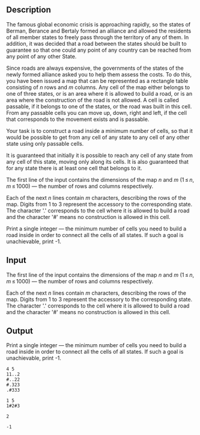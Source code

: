 ## Description

<div><p>The famous global economic crisis is approaching rapidly, so the states of Berman, Berance and Bertaly formed an alliance and allowed the residents of all member states to freely pass through the territory of any of them. In addition, it was decided that a road between the states should be built to guarantee so that one could any point of any country can be reached from any point of any other State.</p><p>Since roads are always expensive, the governments of the states of the newly formed alliance asked you to help them assess the costs. To do this, you have been issued a map that can be represented as a rectangle table consisting of <span class="tex-span"><i>n</i></span> rows and <span class="tex-span"><i>m</i></span> columns. Any cell of the map either belongs to one of three states, or is an area where it is allowed to build a road, or is an area where the construction of the road is not allowed. A cell is called <span class="tex-font-style-it">passable</span>, if it belongs to one of the states, or the road was built in this cell. From any passable cells you can move up, down, right and left, if the cell that corresponds to the movement exists and is passable.</p><p>Your task is to construct a road inside a minimum number of cells, so that it would be possible to get from any cell of any state to any cell of any other state using only passable cells.</p><p>It is guaranteed that initially it is possible to reach any cell of any state from any cell of this state, moving only along its cells. It is also guaranteed that for any state there is at least one cell that belongs to it.</p></div><div class="input-specification"><p>The first line of the input contains the dimensions of the map <span class="tex-span"><i>n</i></span> and <span class="tex-span"><i>m</i></span> (<span class="tex-span">1 ≤ <i>n</i>, <i>m</i> ≤ 1000</span>)&nbsp;— the number of rows and columns respectively.</p><p>Each of the next <span class="tex-span"><i>n</i></span> lines contain <span class="tex-span"><i>m</i></span> characters, describing the rows of the map. Digits from <span class="tex-span">1</span> to <span class="tex-span">3</span> represent the accessory to the corresponding state. The character '<span class="tex-font-style-tt">.</span>' corresponds to the cell where it is allowed to build a road and the character '<span class="tex-font-style-tt">#</span>' means no construction is allowed in this cell.</p></div><div class="output-specification"><p>Print a single integer&nbsp;— the minimum number of cells you need to build a road inside in order to connect all the cells of all states. If such a goal is unachievable, print <span class="tex-font-style-tt">-1</span>.</p></div>

## Input

<p>The first line of the input contains the dimensions of the map <span class="tex-span"><i>n</i></span> and <span class="tex-span"><i>m</i></span> (<span class="tex-span">1 ≤ <i>n</i>, <i>m</i> ≤ 1000</span>)&nbsp;— the number of rows and columns respectively.</p><p>Each of the next <span class="tex-span"><i>n</i></span> lines contain <span class="tex-span"><i>m</i></span> characters, describing the rows of the map. Digits from <span class="tex-span">1</span> to <span class="tex-span">3</span> represent the accessory to the corresponding state. The character '<span class="tex-font-style-tt">.</span>' corresponds to the cell where it is allowed to build a road and the character '<span class="tex-font-style-tt">#</span>' means no construction is allowed in this cell.</p>

## Output

<p>Print a single integer&nbsp;— the minimum number of cells you need to build a road inside in order to connect all the cells of all states. If such a goal is unachievable, print <span class="tex-font-style-tt">-1</span>.</p>





```input1
4 5
11..2
#..22
#.323
.#333
```




```input2
1 5
1#2#3

```




```output1
2
```




```output2
-1

```


